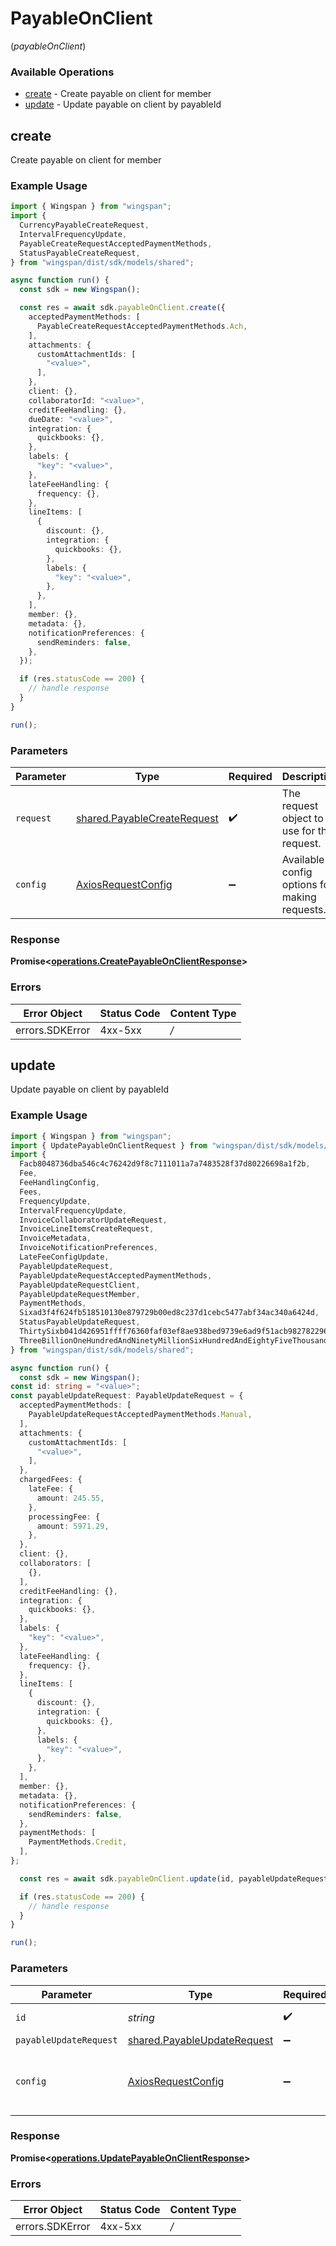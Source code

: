 # PayableOnClient
(*payableOnClient*)

### Available Operations

* [create](#create) - Create payable on client for member
* [update](#update) - Update payable on client by payableId

## create

Create payable on client for member

### Example Usage

```typescript
import { Wingspan } from "wingspan";
import {
  CurrencyPayableCreateRequest,
  IntervalFrequencyUpdate,
  PayableCreateRequestAcceptedPaymentMethods,
  StatusPayableCreateRequest,
} from "wingspan/dist/sdk/models/shared";

async function run() {
  const sdk = new Wingspan();

  const res = await sdk.payableOnClient.create({
    acceptedPaymentMethods: [
      PayableCreateRequestAcceptedPaymentMethods.Ach,
    ],
    attachments: {
      customAttachmentIds: [
        "<value>",
      ],
    },
    client: {},
    collaboratorId: "<value>",
    creditFeeHandling: {},
    dueDate: "<value>",
    integration: {
      quickbooks: {},
    },
    labels: {
      "key": "<value>",
    },
    lateFeeHandling: {
      frequency: {},
    },
    lineItems: [
      {
        discount: {},
        integration: {
          quickbooks: {},
        },
        labels: {
          "key": "<value>",
        },
      },
    ],
    member: {},
    metadata: {},
    notificationPreferences: {
      sendReminders: false,
    },
  });

  if (res.statusCode == 200) {
    // handle response
  }
}

run();
```

### Parameters

| Parameter                                                                      | Type                                                                           | Required                                                                       | Description                                                                    |
| ------------------------------------------------------------------------------ | ------------------------------------------------------------------------------ | ------------------------------------------------------------------------------ | ------------------------------------------------------------------------------ |
| `request`                                                                      | [shared.PayableCreateRequest](../../sdk/models/shared/payablecreaterequest.md) | :heavy_check_mark:                                                             | The request object to use for the request.                                     |
| `config`                                                                       | [AxiosRequestConfig](https://axios-http.com/docs/req_config)                   | :heavy_minus_sign:                                                             | Available config options for making requests.                                  |


### Response

**Promise<[operations.CreatePayableOnClientResponse](../../sdk/models/operations/createpayableonclientresponse.md)>**
### Errors

| Error Object    | Status Code     | Content Type    |
| --------------- | --------------- | --------------- |
| errors.SDKError | 4xx-5xx         | */*             |

## update

Update payable on client by payableId

### Example Usage

```typescript
import { Wingspan } from "wingspan";
import { UpdatePayableOnClientRequest } from "wingspan/dist/sdk/models/operations";
import {
  Facb8048736dba546c4c76242d9f8c7111011a7a7483528f37d80226698a1f2b,
  Fee,
  FeeHandlingConfig,
  Fees,
  FrequencyUpdate,
  IntervalFrequencyUpdate,
  InvoiceCollaboratorUpdateRequest,
  InvoiceLineItemsCreateRequest,
  InvoiceMetadata,
  InvoiceNotificationPreferences,
  LateFeeConfigUpdate,
  PayableUpdateRequest,
  PayableUpdateRequestAcceptedPaymentMethods,
  PayableUpdateRequestClient,
  PayableUpdateRequestMember,
  PaymentMethods,
  Sixad3f4f624fb518510130e879729b00ed8c237d1cebc5477abf34ac340a6424d,
  StatusPayableUpdateRequest,
  ThirtySixb041d426951ffff76360faf03ef8ae938bed9739e6ad9f51acb982782296a2,
  ThreeBillionOneHundredAndNinetyMillionSixHundredAndEightyFiveThousandEightHundredAndThirtyTwoa4970525ea5b0803efff0b36a0202062e1fd8a0bc187acbe156461,
} from "wingspan/dist/sdk/models/shared";

async function run() {
  const sdk = new Wingspan();
const id: string = "<value>";
const payableUpdateRequest: PayableUpdateRequest = {
  acceptedPaymentMethods: [
    PayableUpdateRequestAcceptedPaymentMethods.Manual,
  ],
  attachments: {
    customAttachmentIds: [
      "<value>",
    ],
  },
  chargedFees: {
    lateFee: {
      amount: 245.55,
    },
    processingFee: {
      amount: 5971.29,
    },
  },
  client: {},
  collaborators: [
    {},
  ],
  creditFeeHandling: {},
  integration: {
    quickbooks: {},
  },
  labels: {
    "key": "<value>",
  },
  lateFeeHandling: {
    frequency: {},
  },
  lineItems: [
    {
      discount: {},
      integration: {
        quickbooks: {},
      },
      labels: {
        "key": "<value>",
      },
    },
  ],
  member: {},
  metadata: {},
  notificationPreferences: {
    sendReminders: false,
  },
  paymentMethods: [
    PaymentMethods.Credit,
  ],
};

  const res = await sdk.payableOnClient.update(id, payableUpdateRequest);

  if (res.statusCode == 200) {
    // handle response
  }
}

run();
```

### Parameters

| Parameter                                                                      | Type                                                                           | Required                                                                       | Description                                                                    |
| ------------------------------------------------------------------------------ | ------------------------------------------------------------------------------ | ------------------------------------------------------------------------------ | ------------------------------------------------------------------------------ |
| `id`                                                                           | *string*                                                                       | :heavy_check_mark:                                                             | Unique identifier                                                              |
| `payableUpdateRequest`                                                         | [shared.PayableUpdateRequest](../../sdk/models/shared/payableupdaterequest.md) | :heavy_minus_sign:                                                             | N/A                                                                            |
| `config`                                                                       | [AxiosRequestConfig](https://axios-http.com/docs/req_config)                   | :heavy_minus_sign:                                                             | Available config options for making requests.                                  |


### Response

**Promise<[operations.UpdatePayableOnClientResponse](../../sdk/models/operations/updatepayableonclientresponse.md)>**
### Errors

| Error Object    | Status Code     | Content Type    |
| --------------- | --------------- | --------------- |
| errors.SDKError | 4xx-5xx         | */*             |
